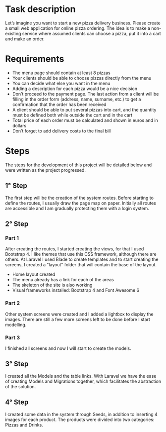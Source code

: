 <h1>Task description</h1>
Let’s imagine you want to start a new pizza delivery business. Please create a small web application for online pizza ordering. The idea is to make a non-existing service where assumed clients can choose a pizza, put it into a cart and make an order.

<h1>Requirements</h1>
<ul>
 <li>The menu page should contain at least 8 pizzas</li> <li>Your clients should be able to choose pizzas directly from the menu</li> <li>You can decide what else you want in the menu</li> <li>Adding a description for each pizza would be a nice decision</li> <li>Don’t proceed to the payment page. The last action from a client will be filling in the order form (address, name, surname, etc.) to get a confirmation that the order has been received</li> <li>A client should be able to put several pizzas into cart, and the quantity must be defined both while outside the cart and in the cart</li> <li>Total price of each order must be calculated and shown in euros and in dollars</li> <li>Don’t forget to add delivery costs to the final bill</li>
</ul>

<h1>Steps</h1>
The steps for the development of this project will be detailed below and were written as the project progressed.

<h2>1° Step</h2>
The first step will be the creation of the system routes. Before starting to define the routes, I usually draw the page map on paper. Initially all routes are accessible and I am gradually protecting them with a login system.

<h2>2° Step</h2>
<h3>Part 1</h3>
After creating the routes, I started creating the views, for that I used Bootstrap 4. I like themes that use this CSS framework, although there are others. At Laravel I used Blade to create templates and to start creating the screens, I created a "layout" folder that will contain the base of the layout.
<ul>
 <li>Home layout created</li>
 <li>The menu already has a link for each of the areas</li>
 <li>The skeleton of the site is also working</li>
 <li>Visual frameworks installed: Bootstrap 4 and Font Awesome 6</li>
</ul>

<h3>Part 2</h3>
Other system screens were created and I added a lightbox to display the images. There are still a few more screens left to be done before I start modelling.

<h3>Part 3</h3>
I finished all screens and now I will start to create the models.

<h2>3° Step</h2>
I created all the Models and the table links. With Laravel we have the ease of creating Models and Migrations together, which facilitates the abstraction of the solution.

<h2>4° Step</h2>
I created some data in the system through Seeds, in addition to inserting 4 images for each product. The products were divided into two categories: Pizzas and Drinks.